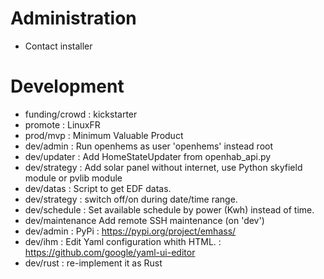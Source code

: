 # Administration
- Contact installer

# Development
- funding/crowd : kickstarter
- promote : LinuxFR
- prod/mvp : Minimum Valuable Product
- dev/admin : Run openhems as user 'openhems' instead root
- dev/updater : Add HomeStateUpdater from openhab_api.py
- dev/strategy : Add solar panel without internet, use Python skyfield module or pvlib module
- dev/datas : Script to get EDF datas.
- dev/strategy : switch off/on during date/time range.
- dev/schedule : Set available schedule by power (Kwh) instead of time.
- dev/maintenance Add remote SSH maintenance (on 'dev')
- dev/admin : PyPi : https://pypi.org/project/emhass/
- dev/ihm : Edit Yaml configuration whith HTML. : https://github.com/google/yaml-ui-editor
- dev/rust : re-implement it as Rust
